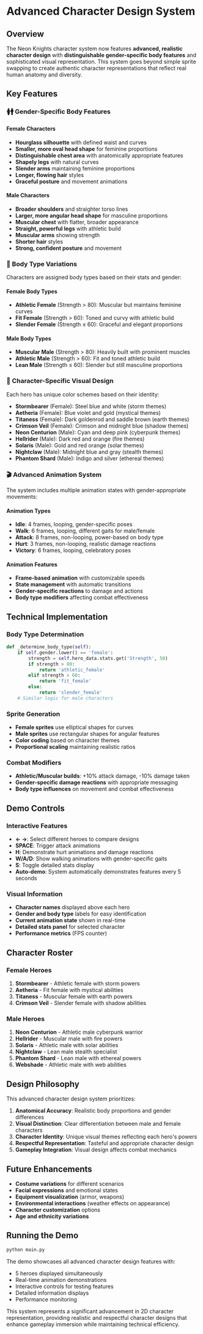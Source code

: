 # Advanced Character Design System

## Overview

The Neon Knights character system now features **advanced, realistic character design** with **distinguishable gender-specific body features** and sophisticated visual representation. This system goes beyond simple sprite swapping to create authentic character representations that reflect real human anatomy and diversity.

## Key Features

### 🚺🚹 Gender-Specific Body Features

#### Female Characters
- **Hourglass silhouette** with defined waist and curves
- **Smaller, more oval head shape** for feminine proportions
- **Distinguishable chest area** with anatomically appropriate features
- **Shapely legs** with natural curves
- **Slender arms** maintaining feminine proportions
- **Longer, flowing hair** styles
- **Graceful posture** and movement animations

#### Male Characters
- **Broader shoulders** and straighter torso lines
- **Larger, more angular head shape** for masculine proportions
- **Muscular chest** with flatter, broader appearance
- **Straight, powerful legs** with athletic build
- **Muscular arms** showing strength
- **Shorter hair** styles
- **Strong, confident posture** and movement

### 💪 Body Type Variations

Characters are assigned body types based on their stats and gender:

#### Female Body Types
- **Athletic Female** (Strength > 80): Muscular but maintains feminine curves
- **Fit Female** (Strength > 60): Toned and curvy with athletic build
- **Slender Female** (Strength ≤ 60): Graceful and elegant proportions

#### Male Body Types
- **Muscular Male** (Strength > 80): Heavily built with prominent muscles
- **Athletic Male** (Strength > 60): Fit and toned athletic build
- **Lean Male** (Strength ≤ 60): Slender but still masculine proportions

### 🎨 Character-Specific Visual Design

Each hero has unique color schemes based on their identity:

- **Stormbearer** (Female): Steel blue and white (storm themes)
- **Aetheria** (Female): Blue violet and gold (mystical themes)
- **Titaness** (Female): Dark goldenrod and saddle brown (earth themes)
- **Crimson Veil** (Female): Crimson and midnight blue (shadow themes)
- **Neon Centurion** (Male): Cyan and deep pink (cyberpunk themes)
- **Hellrider** (Male): Dark red and orange (fire themes)
- **Solaris** (Male): Gold and red orange (solar themes)
- **Nightclaw** (Male): Midnight blue and gray (stealth themes)
- **Phantom Shard** (Male): Indigo and silver (ethereal themes)

### 🎬 Advanced Animation System

The system includes multiple animation states with gender-appropriate movements:

#### Animation Types
- **Idle**: 4 frames, looping, gender-specific poses
- **Walk**: 6 frames, looping, different gaits for male/female
- **Attack**: 8 frames, non-looping, power-based on body type
- **Hurt**: 3 frames, non-looping, realistic damage reactions
- **Victory**: 6 frames, looping, celebratory poses

#### Animation Features
- **Frame-based animation** with customizable speeds
- **State management** with automatic transitions
- **Gender-specific reactions** to damage and actions
- **Body type modifiers** affecting combat effectiveness

## Technical Implementation

### Body Type Determination
```python
def _determine_body_type(self):
    if self.gender.lower() == 'female':
        strength = self.hero_data.stats.get('Strength', 50)
        if strength > 80:
            return 'athletic_female'
        elif strength > 60:
            return 'fit_female'
        else:
            return 'slender_female'
    # Similar logic for male characters
```

### Sprite Generation
- **Female sprites** use elliptical shapes for curves
- **Male sprites** use rectangular shapes for angular features
- **Color coding** based on character themes
- **Proportional scaling** maintaining realistic ratios

### Combat Modifiers
- **Athletic/Muscular builds**: +10% attack damage, -10% damage taken
- **Gender-specific damage reactions** with appropriate messaging
- **Body type influences** on movement and combat effectiveness

## Demo Controls

### Interactive Features
- **← →**: Select different heroes to compare designs
- **SPACE**: Trigger attack animations
- **H**: Demonstrate hurt animations and damage reactions
- **W/A/D**: Show walking animations with gender-specific gaits
- **S**: Toggle detailed stats display
- **Auto-demo**: System automatically demonstrates features every 5 seconds

### Visual Information
- **Character names** displayed above each hero
- **Gender and body type** labels for easy identification
- **Current animation state** shown in real-time
- **Detailed stats panel** for selected character
- **Performance metrics** (FPS counter)

## Character Roster

### Female Heroes
1. **Stormbearer** - Athletic female with storm powers
2. **Aetheria** - Fit female with mystical abilities
3. **Titaness** - Muscular female with earth powers
4. **Crimson Veil** - Slender female with shadow abilities

### Male Heroes
1. **Neon Centurion** - Athletic male cyberpunk warrior
2. **Hellrider** - Muscular male with fire powers
3. **Solaris** - Athletic male with solar abilities
4. **Nightclaw** - Lean male stealth specialist
5. **Phantom Shard** - Lean male with ethereal powers
6. **Webshade** - Athletic male with web abilities

## Design Philosophy

This advanced character design system prioritizes:

1. **Anatomical Accuracy**: Realistic body proportions and gender differences
2. **Visual Distinction**: Clear differentiation between male and female characters
3. **Character Identity**: Unique visual themes reflecting each hero's powers
4. **Respectful Representation**: Tasteful and appropriate character design
5. **Gameplay Integration**: Visual design affects combat mechanics

## Future Enhancements

- **Costume variations** for different scenarios
- **Facial expressions** and emotional states
- **Equipment visualization** (armor, weapons)
- **Environmental interactions** (weather effects on appearance)
- **Character customization** options
- **Age and ethnicity variations**

## Running the Demo

```bash
python main.py
```

The demo showcases all advanced character design features with:
- 5 heroes displayed simultaneously
- Real-time animation demonstrations
- Interactive controls for testing features
- Detailed information displays
- Performance monitoring

This system represents a significant advancement in 2D character representation, providing realistic and respectful character designs that enhance gameplay immersion while maintaining technical efficiency.